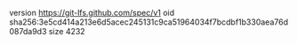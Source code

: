 version https://git-lfs.github.com/spec/v1
oid sha256:3e5cd414a213e6d5acec245131c9ca51964034f7bcdbf1b330aea76d087da9d3
size 4232
